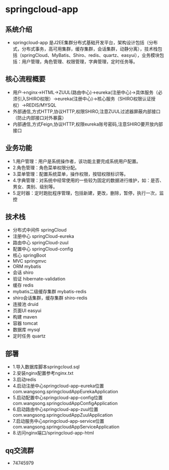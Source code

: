 # springcloud-app

## 系统介绍

- springcloud-app 是J2EE集群分布式基础开发平台，架构设计包括（分布式，分布式事务，高可用集群，缓存集群，会话集群，动静分离），技术栈包括（springCloud、MyBatis、Shiro、redis、quartz、easyui），业务模块包括：用户管理，角色管理、权限管理，字典管理，定时任务等。

## 核心流程概要

- 用户->nginx->HTML->ZUUL(路由中心)->eureka(注册中心)->具体服务（必须引入SHIRO权限）->eureka(注册中心)->核心服务（SHIRO权限认证授权）->REDIS/MYSQL
- 外部通信,方式HTTP,协议HTTP,权限SHIRO,注意ZUUL过滤器屏蔽内部接口（防止内部接口对外暴露）
- 内部通信,方式Feign,协议HTTP,权限eureka账号密码,注意SHIRO要开放内部接口

## 业务功能

- 1.用户管理：用户是系统操作者，该功能主要完成系统用户配置。
- 2.角色管理：角色菜单权限分配。
- 3.菜单管理：配置系统菜单，操作权限，按钮权限标识等。
- 4.字典管理：对系统中经常使用的一些较为固定的数据进行维护，如：是否、男女、类别、级别等。
- 5.定时器：定时跑批程序管理，包括新建，更改，删除，暂停，执行一次，监控

## 技术栈

- 分布式中间件 springCloud
- 注册中心 springCloud-eureka
- 路由中心 springCloud-zuul
- 配置中心 springCloud-config
- 核心 springBoot 
- MVC springmvc 
- ORM mybatis 
- 会话 shiro 
- 验证 hibernate-validation
- 缓存 redis 
- mybatis二级缓存集群 mybatis-redis
- shiro会话集群，缓存集群 shiro-redis
- 连接池 druid
- 页面UI easyui
- 构建 maven
- 容器 tomcat
- 数据库 mysql
- 定时任务 quartz

## 部署

- 1.导入数据库脚本springcloud.sql
- 2.安装nginx配置参考nginx.txt
- 3.启动redis
- 4.启动注册中心springcloud-app-eureka位置com.wangsong.springcloudAppEurekaApplication
- 5.启动配置中心springcloud-app-config位置com.wangsong.springcloudAppConfigApplication
- 6.启动路由中心springcloud-app-zuul位置com.wangsong.springcloudAppZuulApplication
- 7.启动服务中心springcloud-app-service位置com.wangsong.springcloudAppServiceApplication
- 8.访问nginx端口/springcloud-app-html

## qq交流群

- 74745979